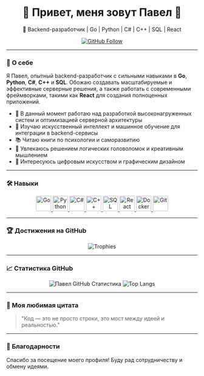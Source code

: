 <!-- Приветствие и Обложка -->
<div align="center">
  <h1>👹 Привет, меня зовут Павел 👹</h1>
  <p>🚀 Backend-разработчик | Go | Python | C# | C++ | SQL | React</p>
  
  <!-- Бейджи с социальными сетями -->
  <p>
    <a href="https://github.com/ensecret">
      <img src="https://img.shields.io/github/followers/ensecret?label=Follow&style=social" alt="GitHub Follow"/>
    </a>
  </p>
</div>

---

<!-- О себе -->
### 🌟 О себе

Я Павел, опытный backend-разработчик с сильными навыками в **Go**, **Python**, **C#**, **C++** и **SQL**. Обожаю создавать масштабируемые и эффективные серверные решения, а также работать с современными фреймворками, такими как **React** для создания полноценных приложений.

- 🔭 В данный момент работаю над разработкой высоконагруженных систем и оптимизацией серверной архитектуры
- 🌱 Изучаю искусственный интеллект и машинное обучение для интеграции в backend-сервисы
- 📚 Читаю книги по психологии и саморазвитию
- 🧩 Увлекаюсь решением логических головоломок и креативным мышлением
- 🎨 Интересуюсь цифровым искусством и графическим дизайном

---

<!-- Навыки -->
### 🛠 Навыки

<div align="center">
  <a href="https://golang.org/">
    <img src="https://cdn.jsdelivr.net/gh/devicons/devicon/icons/go/go-original.svg" alt="Go" width="40" height="40"/>
  </a>
  <a href="https://www.python.org/">
    <img src="https://cdn.jsdelivr.net/gh/devicons/devicon/icons/python/python-original.svg" alt="Python" width="40" height="40"/>
  </a>
  <a href="https://docs.microsoft.com/en-us/dotnet/csharp/">
    <img src="https://cdn.jsdelivr.net/gh/devicons/devicon/icons/csharp/csharp-original.svg" alt="C#" width="40" height="40"/>
  </a>
  <a href="https://isocpp.org/">
    <img src="https://cdn.jsdelivr.net/gh/devicons/devicon/icons/cplusplus/cplusplus-original.svg" alt="C++" width="40" height="40"/>
  </a>
  <a href="https://www.microsoft.com/en-us/sql-server/">
    <img src="https://cdn.jsdelivr.net/gh/devicons/devicon/icons/microsoftsqlserver/microsoftsqlserver-plain.svg" alt="SQL Server" width="40" height="40"/>
  </a>
  <a href="https://reactjs.org/">
    <img src="https://cdn.jsdelivr.net/gh/devicons/devicon/icons/react/react-original.svg" alt="React" width="40" height="40"/>
  </a>
  <a href="https://www.docker.com/">
    <img src="https://cdn.jsdelivr.net/gh/devicons/devicon/icons/docker/docker-original.svg" alt="Docker" width="40" height="40"/>
  </a>
  <a href="https://git-scm.com/">
    <img src="https://cdn.jsdelivr.net/gh/devicons/devicon/icons/git/git-original.svg" alt="Git" width="40" height="40"/>
  </a>
</div>

---

<!-- GitHub Trophies -->
### 🏆 Достижения на GitHub

<div align="center">
  <img src="https://github-profile-trophy.vercel.app/?username=ensecret&theme=onedark" alt="Trophies"/>
</div>

---

<!-- Статистика GitHub -->
### 📈 Статистика GitHub

<div align="center">
  <img src="https://github-readme-stats.vercel.app/api?username=ensecret&show_icons=true&theme=radical" alt="Павел GitHub Статистика" />
  <img src="https://github-readme-stats.vercel.app/api/top-langs/?username=ensecret&layout=compact&theme=radical" alt="Top Langs" />
</div>

---

<!-- Цитата -->
### 💬 Моя любимая цитата

> "Код — это не просто строки, это мост между идеей и реальностью."  

---

<!-- Благодарности -->
### 🙏 Благодарности

Спасибо за посещение моего профиля! Буду рад сотрудничеству и обмену идеями.
